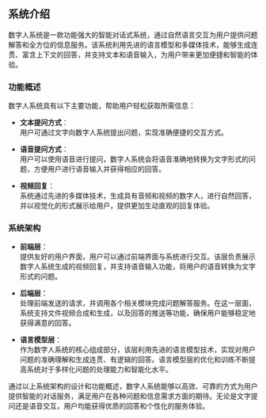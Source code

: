 ## 系统介绍

数字人系统是一款功能强大的智能对话式系统，通过自然语言交互为用户提供问题解答和全方位的信息服务。该系统利用先进的语言模型和多媒体技术，能够生成连贯、富含上下文的回答，并支持文本和语音输入，为用户带来更加便捷和智能的体验。

### 功能概述

数字人系统具有以下主要功能，帮助用户轻松获取所需信息：

- **文本提问方式**：  
    用户可通过文字向数字人系统提出问题，实现准确便捷的交互方式。

- **语音提问方式**：  
    用户可以使用语音进行提问，数字人系统会将语音准确地转换为文字形式的问题，方便用户进行语音输入并获得相应的回答。

- **视频回复**：  
    系统通过先进的多媒体技术，生成具有音频和视频的数字人，进行自然回答，并以视觉化的形式展示给用户，提供更加生动直观的回复体验。

### 系统架构

- **前端层**：  
    提供友好的用户界面，用户可以通过前端界面与系统进行交互。该层负责展示数字人系统生成的视频回复，并支持语音输入功能，将用户的语音转换为文字形式的问题。

- **后端层**：  
    处理前端发送的请求，并调用各个相关模块完成问题解答服务。在这一层面，系统支持文件视频合成和生成，以及回答的推送等功能，确保用户能够稳定地获得满意的回答。

- **语言模型层**：  
    作为数字人系统的核心组成部分，该层利用先进的语言模型技术，实现对用户问题的准确理解和生成连贯、有逻辑的回答。语言模型层的优化和训练不断提高系统对于多样化问题的处理能力和智能化水平。

通过以上系统架构的设计和功能概述，数字人系统能够以高效、可靠的方式为用户提供智能的对话服务，满足用户在各种问题和信息需求方面的期待。无论是文字提问还是语音交互，用户均能获得优质的回答和个性化的服务体验。